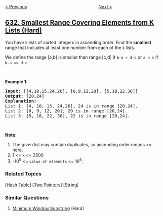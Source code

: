 <!--|This file generated by command(leetcode description); DO NOT EDIT.    |-->
<!--+----------------------------------------------------------------------+-->
<!--|@author    openset <openset.wang@gmail.com>                           |-->
<!--|@link      https://github.com/openset                                 |-->
<!--|@home      https://github.com/openset/leetcode                        |-->
<!--+----------------------------------------------------------------------+-->

[< Previous](https://github.com/openset/leetcode/tree/master/problems/design-excel-sum-formula "Design Excel Sum Formula")
　　　　　　　　　　　　　　　　
[Next >](https://github.com/openset/leetcode/tree/master/problems/sum-of-square-numbers "Sum of Square Numbers")

## [632. Smallest Range Covering Elements from K Lists (Hard)](https://leetcode.com/problems/smallest-range-covering-elements-from-k-lists "")

<p>You have <code>k</code> lists of sorted integers in ascending order. Find the <b>smallest</b> range that includes at least one number from each of the <code>k</code> lists.</p>

<p>We define the range [a,b] is smaller than range [c,d] if <code>b-a &lt; d-c</code> or <code>a &lt; c</code> if <code>b-a == d-c</code>.</p>

<p>&nbsp;</p>

<p><b>Example 1:</b></p>

<pre>
<b>Input: </b>[[4,10,15,24,26], [0,9,12,20], [5,18,22,30]]
<b>Output:</b> [20,24]
<b>Explanation:</b> 
List 1: [4, 10, 15, 24,26], 24 is in range [20,24].
List 2: [0, 9, 12, 20], 20 is in range [20,24].
List 3: [5, 18, 22, 30], 22 is in range [20,24].
</pre>

<p>&nbsp;</p>

<p><b>Note:</b></p>

<ol>
	<li>The given list may contain duplicates, so ascending order means &gt;= here.</li>
	<li>1 &lt;= <code>k</code> &lt;= 3500</li>
	<li>-10<sup>5</sup> &lt;= <code>value of elements</code> &lt;= 10<sup>5</sup>.</li>
</ol>

### Related Topics
  [[Hash Table](https://github.com/openset/leetcode/tree/master/tag/hash-table/README.md)]
  [[Two Pointers](https://github.com/openset/leetcode/tree/master/tag/two-pointers/README.md)]
  [[String](https://github.com/openset/leetcode/tree/master/tag/string/README.md)]

### Similar Questions
  1. [Minimum Window Substring](https://github.com/openset/leetcode/tree/master/problems/minimum-window-substring) (Hard)

